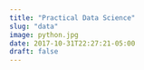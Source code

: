 ```yaml
---
title: "Practical Data Science"
slug: "data"
image: python.jpg
date: 2017-10-31T22:27:21-05:00
draft: false
---
```

